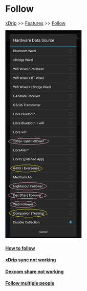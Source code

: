 # Follow
[xDrip](../README.md) >> [Features](./Features_page) >> [Follow](./Follow_page)  
  
![](./images/FollowPage.png)  
  
#### [How to follow](./How-to-follow.md)
#### [xDrip sync not working](./xDrip-Sync-not-working.md)
#### [Dexcom share not working](./Dexcom-share-delta-format-change.md)
#### [Follow multiple people](./Variants.md)
  
